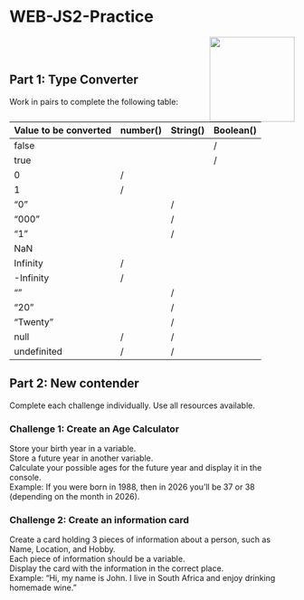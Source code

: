 # WEB-JS2-Practice

<img align="right" width="150" height="150" src="https://media-exp1.licdn.com/dms/image/C4E0BAQF7BYCCZt5epw/company-logo_200_200/0?e=2159024400&v=beta&t=qUAFP9bUgBEEXGVQYpUXW1J_OiP8e0r4rFBpqp8OrxA">


 <br/>
 <br/>


## Part 1: Type Converter

Work in pairs to complete the following table:

| Value to be converted | number() | String() | Boolean() |
|-----------------------|----------|----------|-----------|
| false                 |          |          |     /     |
| true                  |          |          |     /     |
| 0                     |    /     |          |           |
| 1                     |    /     |          |           |
| “0”                   |          |    /     |           |
| “000”                 |          |    /     |           |
| “1”                   |          |    /     |           |
| NaN                   |          |          |           |
| Infinity              |     /    |          |           |
| -Infinity             |     /    |          |           |
| “”                    |          |    /     |           |
| “20”                  |          |    /     |           |
| “Twenty”              |          |    /     |           |
| null                  |     /    |    /     |           |
| undefinited           |     /    |    /     |           |


## Part 2:  New contender

Complete each challenge individually. Use all resources available. 

### Challenge 1: Create an Age Calculator

Store your birth year in a variable.<br>
Store a future year in another variable. <br>
Calculate your possible ages for the future year and display it in the console. <br>
Example: If you were born in 1988, then in 2026 you’ll be 37 or 38 (depending on the month in 2026).



### Challenge 2: Create an information card

Create a card holding 3 pieces of information about a person, such as Name, Location, and Hobby.<br>
Each piece of information should be a variable.<br>
Display the card with the information in the correct place.<br>
Example: “Hi, my name is John. I live in South Africa and enjoy drinking homemade wine.”<br>

